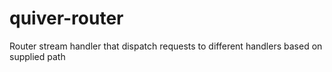 
quiver-router
=============

Router stream handler that dispatch requests to different handlers based on supplied path